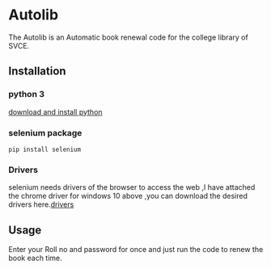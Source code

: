 # Autolib

The Autolib is an Automatic book renewal code for the college library of SVCE.

## Installation

### python 3
[download and install python](https://www.python.org/downloads/)

### selenium package
 ``` pip install selenium ```

### Drivers
selenium needs drivers of the browser to access the web ,I have attached the chrome driver for windows 10 above ,you can download the desired drivers here.[drivers](https://www.seleniumhq.org/download/)

## Usage

Enter your Roll no and password for once and just run the code to renew the book each time.


